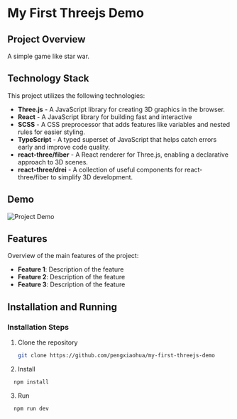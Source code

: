 # My First Threejs Demo

## Project Overview

A simple game like star war.

## Technology Stack

This project utilizes the following technologies:

- **Three.js** - A JavaScript library for creating 3D graphics in the browser.
- **React** - A JavaScript library for building fast and interactive
- **SCSS** - A CSS preprocessor that adds features like variables and nested rules for easier styling.
- **TypeScript** - A typed superset of JavaScript that helps catch errors early and improve code quality.
- **react-three/fiber** - A React renderer for Three.js, enabling a declarative approach to 3D scenes.
- **react-three/drei** - A collection of useful components for react-three/fiber to simplify 3D development.

## Demo

![Project Demo](https://github.com/pengxiaohua/my-first-threejs-demo/blob/main/src/assets/demo.gif)

## Features

Overview of the main features of the project:

- **Feature 1**: Description of the feature
- **Feature 2**: Description of the feature
- **Feature 3**: Description of the feature

## Installation and Running

### Installation Steps

1. Clone the repository

   ```bash
   git clone https://github.com/pengxiaohua/my-first-threejs-demo
   ```

2. Install

```bash
  npm install
```

3. Run

```bash
  npm run dev
```
